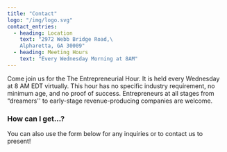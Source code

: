 ```yaml
---
title: "Contact"
logo: "/img/logo.svg"
contact_entries:
  - heading: Location
    text: "2972 Webb Bridge Road,\
    Alpharetta, GA 30009"
  - heading: Meeting Hours
    text: "Every Wednesday Morning at 8AM"
---
```


Come join us for the The Entrepreneurial Hour. 
It is held every Wednesday at 8 AM EDT virtually. 
This hour has no specific industry requirement, no minimum age, and no proof of success. 
Entrepreneurs at all stages from “dreamers'' 
to early-stage revenue-producing companies are welcome.

<h3 class="f4 b lh-title mb2">How can I get…?</h3>

You can also use the form below for any inquiries or to contact us to present!
